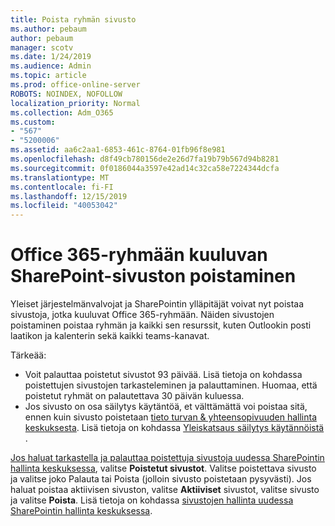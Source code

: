 ```yaml
---
title: Poista ryhmän sivusto
ms.author: pebaum
author: pebaum
manager: scotv
ms.date: 1/24/2019
ms.audience: Admin
ms.topic: article
ms.prod: office-online-server
ROBOTS: NOINDEX, NOFOLLOW
localization_priority: Normal
ms.collection: Adm_O365
ms.custom:
- "567"
- "5200006"
ms.assetid: aa6c2aa1-6853-461c-8764-01fb96f8e981
ms.openlocfilehash: d8f49cb780156de2e26d7fa19b79b567d94b8281
ms.sourcegitcommit: 0f0186044a3597e42ad14c32ca58e7224344dcfa
ms.translationtype: MT
ms.contentlocale: fi-FI
ms.lasthandoff: 12/15/2019
ms.locfileid: "40053042"
---
```

# <a name="delete-a-sharepoint-site-that-belongs-to-an-office-365-group"></a>Office 365-ryhmään kuuluvan SharePoint-sivuston poistaminen

Yleiset järjestelmänvalvojat ja SharePointin ylläpitäjät voivat nyt poistaa sivustoja, jotka kuuluvat Office 365-ryhmään. Näiden sivustojen poistaminen poistaa ryhmän ja kaikki sen resurssit, kuten Outlookin posti laatikon ja kalenterin sekä kaikki teams-kanavat.
  
Tärkeää:

- Voit palauttaa poistetut sivustot 93 päivää. Lisä tietoja on kohdassa poistettujen sivustojen tarkasteleminen ja palauttaminen. Huomaa, että poistetut ryhmät on palautettava 30 päivän kuluessa.
- Jos sivusto on osa säilytys käytäntöä, et välttämättä voi poistaa sitä, ennen kuin sivusto poistetaan [tieto turvan &amp; yhteensopivuuden hallinta keskuksesta](https://protection.office.com/?rfr=AdminCenter#/retention). Lisä tietoja on kohdassa [Yleiskatsaus säilytys käytännöistä](https://docs.microsoft.com/office365/securitycompliance/retention-policies#content-in-onedrive-accounts-and-sharepoint-sites) .
  
[Jos haluat tarkastella ja palauttaa poistettuja sivustoja uudessa SharePointin hallinta keskuksessa](https://docs.microsoft.com/sharepoint/view-and-restore-deleted-sites-in-new-admin-center), valitse **Poistetut sivustot**. Valitse poistettava sivusto ja valitse joko Palauta tai Poista (jolloin sivusto poistetaan pysyvästi). Jos haluat poistaa aktiivisen sivuston, valitse **Aktiiviset** sivustot, valitse sivusto ja valitse **Poista**. Lisä tietoja on kohdassa [sivustojen hallinta uudessa SharePointin hallinta keskuksessa](https://docs.microsoft.com/sharepoint/manage-sites-in-new-admin-center).
  